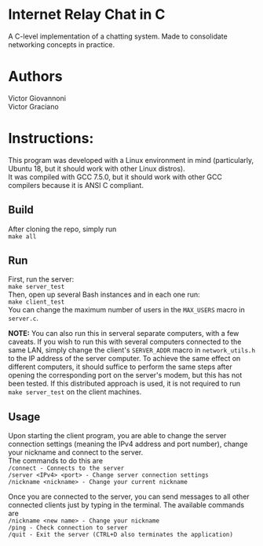 # Internet Relay Chat in C
A C-level implementation of a chatting system. Made to consolidate networking concepts in practice.  

# Authors  
Victor Giovannoni  
Victor Graciano  
   
# Instructions:
This program was developed with a Linux environment in mind (particularly, Ubuntu 18, but it should work with other Linux distros).  
It was compiled with GCC 7.5.0, but it should work with other GCC compilers because it is ANSI C compliant.  
## Build
After cloning the repo, simply run  
```make all```

## Run
First, run the server:  
```make server_test```  
Then, open up several Bash instances and in each one run:  
```make client_test```  
You can change the maximum number of users in the `MAX_USERS` macro in `server.c`.  
  
**NOTE:** You can also run this in serveral separate computers, with a few caveats. If you wish to run this with several computers connected to the same LAN, simply change the client's `SERVER_ADDR` macro in `network_utils.h` to the IP address of the server computer. To achieve the same effect on different computers, it should suffice to perform the same steps after opening the corresponding port on the server's modem, but this has not been tested. If this distributed approach is used, it is not required to run `make server_test` on the client machines.


## Usage  
Upon starting the client program, you are able to change the server connection settings (meaning the IPv4 address and port number), change your nickname and connect to the server.  
The commands to do this are  
```/connect - Connects to the server```  
```/server <IPv4> <port> - Change server connection settings```  
```/nickname <nickname> - Change your current nickname```  
  
Once you are connected to the server, you can send messages to all other connected clients just by typing in the terminal. The available commands are  
```/nickname <new name> - Change your nickname```  
```/ping - Check connection to server```  
```/quit - Exit the server (CTRL+D also terminates the application)```

